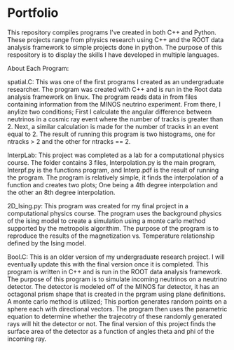 # Portfolio
This repository compiles programs I've created in both C++ and Python. These projects range from physics research using C++ and the ROOT data analysis framework to simple projects done in python. The purpose of this respository is to display the skills I have developed in multiple languages. 

About Each Program: 

  spatial.C:
  This was one of the first programs I created as an undergraduate researcher. The program was created with C++ and is run in the Root data analysis framework on     linux. The program reads data in from files containing information from the MINOS neutrino experiment. From there, I anylize two conditions; First I calculate the 
  angular difference between neutrinos in a cosmic ray event where the number of tracks is greater than 2. Next, a similar calculation is made for the number of       tracks in an event equal to 2. The result of running this program is two histograms, one for ntracks > 2 and the other for ntracks == 2. 
  
  InterpLab:
  This project was completed as a lab for a computational physics course. The folder contains 3 files, Interpolation.py is the main program, Interpf.py is the         functions program, and Interp.pdf is the result of running the program. 
  The program is relatively simple, it finds the interpolation of a function and creates two   plots; One being a 4th degree interpolation and the other an 8th         degree interpolation.
  
  2D_Ising.py:
  This program was created for my final project in a computational physics course. The program uses the background physics of the ising model to create a simulation   using a monte carlo method supported by the metropolis algorithim. The purpose of the program is to reproduce the results of the magnetization vs. Temperature       relationship defined by the Ising model. 
  
  Bool.C:
  This is an older version of my undergraduate research project. I will eventually update this with the final version once it is completed. This program is written   in C++ and is run in the ROOT data analysis framework. The purpose of this program is to simulate incoming neutrinos on a neutrino detector. The detector is         modeled off of the MINOS far detector, it has an octagonal prism shape that is created in the prgram using plane definitions. A monte carlo method is utilized;   This  portion generates random points on a sphere each with directional vectors. The program then uses the parametric equation to determine whether the trajecotry of these randomly generated rays will hit the detector or not. The final version of this project finds the surface area of the detector as a function of angles  theta  and phi of the incoming ray.
  
  

